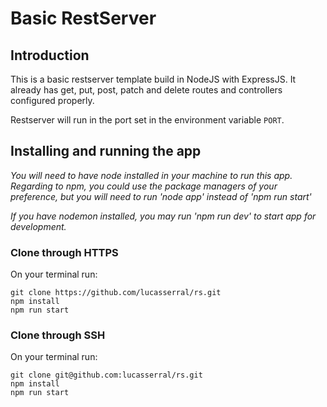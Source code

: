 # Basic RestServer

## Introduction

This is a basic restserver template build in NodeJS with ExpressJS. It already has get, put, post, patch and delete routes and controllers configured properly.

Restserver will run in the port set in the environment variable `PORT`.

## Installing and running the app

_You will need to have node installed in your machine to run this app. Regarding to npm, you could use the package managers of your preference, but you will need to run 'node app' instead of 'npm run start'_

_If you have nodemon installed, you may run 'npm run dev' to start app for development._

### Clone through HTTPS

On your terminal run:

```
git clone https://github.com/lucasserral/rs.git
npm install
npm run start
```

### Clone through SSH

On your terminal run:

```
git clone git@github.com:lucasserral/rs.git
npm install
npm run start
```
